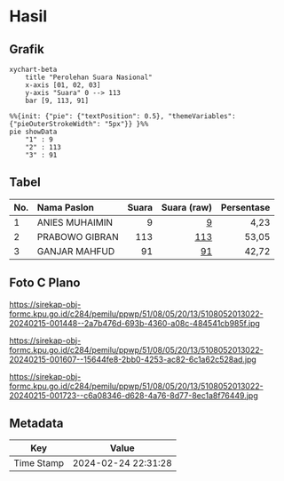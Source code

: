 # Hasil

## Grafik

```mermaid
xychart-beta
    title "Perolehan Suara Nasional"
    x-axis [01, 02, 03]
    y-axis "Suara" 0 --> 113
    bar [9, 113, 91]
```

```mermaid
%%{init: {"pie": {"textPosition": 0.5}, "themeVariables": {"pieOuterStrokeWidth": "5px"}} }%%
pie showData
    "1" : 9
    "2" : 113
    "3" : 91
```

## Tabel

| No. | Nama Paslon    | Suara | Suara (raw) | Persentase |
|:--- |:-------------- | -----:| -----------:| ----------:|
| 1   | ANIES MUHAIMIN | 9     | [9][p-1]    | 4,23       |
| 2   | PRABOWO GIBRAN | 113   | [113][p-2]  | 53,05      |
| 3   | GANJAR MAHFUD  | 91    | [91][p-3]   | 42,72      |


[p-1]: https://github.com/gigit-pemilu/pemilu-2024/blob/main/pilpres/hitung-suara/sub/51-bali/sub/08-buleleng/sub/05-sukasada/sub/2013-tegallinggah/sub/022-tps/sub/paslon-1.txt
[p-2]: https://github.com/gigit-pemilu/pemilu-2024/blob/main/pilpres/hitung-suara/sub/51-bali/sub/08-buleleng/sub/05-sukasada/sub/2013-tegallinggah/sub/022-tps/sub/paslon-2.txt
[p-3]: https://github.com/gigit-pemilu/pemilu-2024/blob/main/pilpres/hitung-suara/sub/51-bali/sub/08-buleleng/sub/05-sukasada/sub/2013-tegallinggah/sub/022-tps/sub/paslon-3.txt

## Foto C Plano

https://sirekap-obj-formc.kpu.go.id/c284/pemilu/ppwp/51/08/05/20/13/5108052013022-20240215-001448--2a7b476d-693b-4360-a08c-484541cb985f.jpg

https://sirekap-obj-formc.kpu.go.id/c284/pemilu/ppwp/51/08/05/20/13/5108052013022-20240215-001607--15644fe8-2bb0-4253-ac82-6c1a62c528ad.jpg

https://sirekap-obj-formc.kpu.go.id/c284/pemilu/ppwp/51/08/05/20/13/5108052013022-20240215-001723--c6a08346-d628-4a76-8d77-8ec1a8f76449.jpg


## Metadata

| Key        | Value               |
| ---------- | ------------------- |
| Time Stamp | 2024-02-24 22:31:28 |



